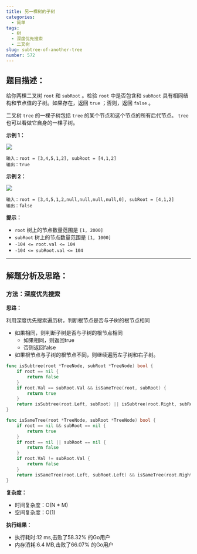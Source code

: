 ```yaml
---
title: 另一棵树的子树
categories:
  - 简单
tags: 
  - 树
  - 深度优先搜索
  - 二叉树
slug: subtree-of-another-tree
number: 572
---
```


## 题目描述：

给你两棵二叉树 `root` 和 `subRoot` 。检验 `root` 中是否包含和 `subRoot` 具有相同结构和节点值的子树。如果存在，返回 `true` ；否则，返回 `false` 。

二叉树 `tree` 的一棵子树包括 `tree` 的某个节点和这个节点的所有后代节点。 `tree` 也可以看做它自身的一棵子树。

**示例 1：**

![](/img/leetcode/572另一棵树的子树/subtree1-tree.jpg)

```
输入：root = [3,4,5,1,2], subRoot = [4,1,2]
输出：true

```

**示例 2：**

![](/img/leetcode/572另一棵树的子树/subtree2-tree.jpg)

```
输入：root = [3,4,5,1,2,null,null,null,null,0], subRoot = [4,1,2]
输出：false

```

**提示：**

- `root` 树上的节点数量范围是 `[1, 2000]`
- `subRoot` 树上的节点数量范围是 `[1, 1000]`
- `-104 <= root.val <= 104`
- `-104 <= subRoot.val <= 104`

---
## 解题分析及思路：

### 方法：深度优先搜索

**思路：**

利用深度优先搜索遍历树，判断根节点是否与子树的根节点相同
- 如果相同，则判断子树是否与子树的根节点相同
  - 如果相同，则返回true
  - 否则返回false
- 如果根节点与子树的根节点不同，则继续遍历左子树和右子树。

```go
func isSubtree(root *TreeNode, subRoot *TreeNode) bool {
	if root == nil {
		return false
	}
	if root.Val == subRoot.Val && isSameTree(root, subRoot) {
		return true
	}
	return isSubtree(root.Left, subRoot) || isSubtree(root.Right, subRoot)
}

func isSameTree(root *TreeNode, subRoot *TreeNode) bool {
	if root == nil && subRoot == nil {
		return true
	}
	if root == nil || subRoot == nil {
		return false
	}
	if root.Val != subRoot.Val {
		return false
	}
	return isSameTree(root.Left, subRoot.Left) && isSameTree(root.Right, subRoot.Right)
}
```


**复杂度：**

- 时间复杂度：O(N * M)
- 空间复杂度：O(1)

**执行结果：**

- 执行耗时:12 ms,击败了58.32% 的Go用户
- 内存消耗:6.4 MB,击败了66.07% 的Go用户
